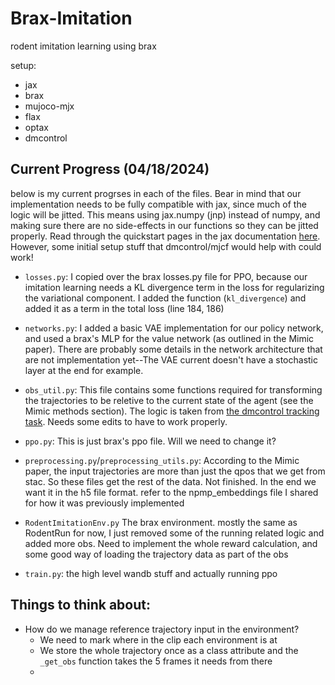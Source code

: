 # Brax-Imitation
rodent imitation learning using brax

setup:
- jax
- brax
- mujoco-mjx
- flax
- optax
- dmcontrol
  
## Current Progress (04/18/2024)
below is my current progrses in each of the files. Bear in mind that our implementation needs to be fully compatible with jax, since much of the logic will be jitted. This means using jax.numpy (jnp) instead of numpy, and making sure there are no side-effects in our functions so they can be jitted properly. Read through the quickstart pages in the jax documentation [here](https://jax.readthedocs.io/en/latest/notebooks/quickstart.html). However, some initial setup stuff that dmcontrol/mjcf would help with could work!

- `losses.py`: I copied over the brax losses.py file for PPO, because our imitation learning needs a KL divergence term in the loss for regularizing the variational component. I added the function (`kl_divergence`) and added it as a term in the total loss (line 184, 186)

- `networks.py`: I added a basic VAE implementation for our policy network, and used a brax's MLP for the value network (as outlined in the Mimic paper). There are probably some details in the network architecture that are not implementation yet--The VAE current doesn't have a stochastic layer at the end for example.

- `obs_util.py`:  This file contains some functions required for transforming the trajectories to be reletive to the current state of the agent (see the Mimic methods section). The logic is taken from [the dmcontrol tracking task](
https://github.com/google-deepmind/dm_control/blob/7a6a5309e3ef79a720081d6d90958a2fb78fd3fe/dm_control/locomotion/tasks/reference_pose/tracking.py#L604). Needs some edits to have to work properly.

- `ppo.py`: This is just brax's ppo file. Will we need to change it?

- `preprocessing.py`/`preprocessing_utils.py`: According to the Mimic paper, the input trajectories are more than just the qpos that we get from stac. So these files get the rest of the data. Not finished. In the end we want it in the h5 file format. refer to the npmp_embeddings file I shared for how it was previously implemented

- `RodentImitationEnv.py` The brax environment. mostly the same as RodentRun for now, I just removed some of the running related logic and added more obs. Need to implement the whole reward calculation, and some good way of loading the trajectory data as part of the obs

- `train.py`: the high level wandb stuff and actually running ppo

## Things to think about:
- How do we manage reference trajectory input in the environment?
  - We need to mark where in the clip each environment is at
  - We store the whole trajectory once as a class attribute and the `_get_obs` function takes the 5 frames it needs from there
  - 


